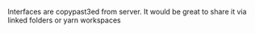 Interfaces are copypast3ed from server.
It would be great to share it via linked folders or yarn workspaces
